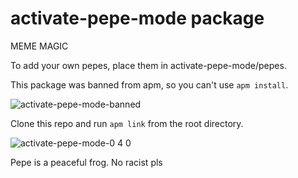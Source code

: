 # activate-pepe-mode package

MEME MAGIC

To add your own pepes, place them in activate-pepe-mode/pepes.

This package was banned from apm, so you can't use `apm install`. 


![activate-pepe-mode-banned](https://challengepost-s3-challengepost.netdna-ssl.com/photos/production/software_photos/000/467/736/datas/gallery.jpg)

Clone this repo and run `apm link` from the root directory. 

![activate-pepe-mode-0 4 0](https://challengepost-s3-challengepost.netdna-ssl.com/photos/production/software_photos/000/466/466/datas/gallery.jpg)

Pepe is a peaceful frog. No racist pls

